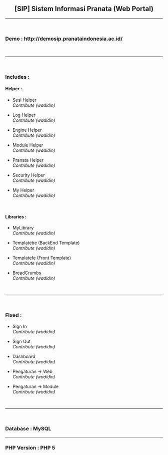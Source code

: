 #
<h2><b><center>[SIP] Sistem Informasi Pranata (Web Portal)</center></b></h2>
<hr><br>

<h3><b>Demo : http://demosip.pranataindonesia.ac.id/</b></h3>
<br><hr><br>

<h3><b>Includes :</b></h3>


   <h4>Helper :</h4>

   - Sesi Helper<br>
     <i>Contribute (wadidin)</i>
     <br>

   - Log Helper<br>
     <i>Contribute (wadidin)</i>
     <br>

   - Engine Helper<br>
     <i>Contribute (wadidin)</i>
     <br>

   - Module Helper<br>
     <i>Contribute (wadidin)</i>
     <br>

   - Pranata Helper<br>
     <i>Contribute (wadidin)</i>
     <br>

   - Security Helper<br>
     <i>Contribute (wadidin)</i>
     <br>

   - My Helper<br>
     <i>Contribute (wadidin)</i>
     <br>

     <br>

   <h4>Libraries :</h4>

   - MyLibrary<br>
     <i>Contribute (wadidin)</i>
     <br>

   - Templatebe (BackEnd Template)<br>
     <i>Contribute (wadidin)</i>
     <br>

   - Templatefe (Front Template)<br>
     <i>Contribute (wadidin)</i>
     <br>

   - BreadCrumbs<br>
     <i>Contribute (wadidin)</i>
     <br>

<br><hr><br>

<h3><b>Fixed :</b></h3>

- Sign In<br>
  <i>Contribute (wadidin)</i>
  <br>

- Sign Out<br>
  <i>Contribute (wadidin)</i>
  <br>

- Dashboard<br>
  <i>Contribute (wadidin)</i>
  <br>

- Pengaturan -> Web<br>
  <i>Contribute (wadidin)</i>
  <br>

- Pengaturan -> Module<br>
  <i>Contribute (wadidin)</i>
  <br>

<br><hr><br>

<h3>Database : MySQL</h3>
<hr>
<h3>PHP Version : PHP 5</h3>

